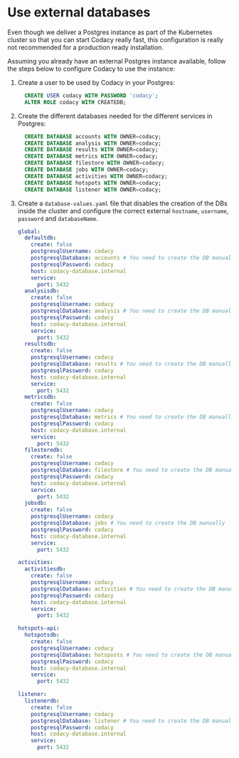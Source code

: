 # Use external databases

Even though we deliver a Postgres instance as part of the Kubernetes cluster so that you can start Codacy really fast, this configuration is really not recommended for a production ready installation.

Assuming you already have an external Postgres instance available, follow the steps below to configure Codacy to use the instance:

1. Create a user to be used by Codacy in your Postgres:

    ```sql
      CREATE USER codacy WITH PASSWORD 'codacy';
      ALTER ROLE codacy WITH CREATEDB;
    ```

1. Create the different databases needed for the different services in Postgres:

    ```sql
      CREATE DATABASE accounts WITH OWNER=codacy;
      CREATE DATABASE analysis WITH OWNER=codacy;
      CREATE DATABASE results WITH OWNER=codacy;
      CREATE DATABASE metrics WITH OWNER=codacy;
      CREATE DATABASE filestore WITH OWNER=codacy;
      CREATE DATABASE jobs WITH OWNER=codacy;
      CREATE DATABASE activities WITH OWNER=codacy;
      CREATE DATABASE hotspots WITH OWNER=codacy;
      CREATE DATABASE listener WITH OWNER=codacy;
    ```

1. Create a `database-values.yaml` file that disables the creation of the DBs inside the cluster and configure the correct external `hostname`, `username`, `password` and `databaseName`.

    ```yaml
    global:
      defaultdb:
        create: false
        postgresqlUsername: codacy
        postgresqlDatabase: accounts # You need to create the DB manually
        postgresqlPassword: codacy
        host: codacy-database.internal
        service:
          port: 5432
      analysisdb:
        create: false
        postgresqlUsername: codacy
        postgresqlDatabase: analysis # You need to create the DB manually
        postgresqlPassword: codacy
        host: codacy-database.internal
        service:
          port: 5432
      resultsdb:
        create: false
        postgresqlUsername: codacy
        postgresqlDatabase: results # You need to create the DB manually
        postgresqlPassword: codacy
        host: codacy-database.internal
        service:
          port: 5432
      metricsdb:
        create: false
        postgresqlUsername: codacy
        postgresqlDatabase: metrics # You need to create the DB manually
        postgresqlPassword: codacy
        host: codacy-database.internal
        service:
          port: 5432
      filestoredb:
        create: false
        postgresqlUsername: codacy
        postgresqlDatabase: filestore # You need to create the DB manually
        postgresqlPassword: codacy
        host: codacy-database.internal
        service:
          port: 5432
      jobsdb:
        create: false
        postgresqlUsername: codacy
        postgresqlDatabase: jobs # You need to create the DB manually
        postgresqlPassword: codacy
        host: codacy-database.internal
        service:
          port: 5432

    activities:
      activitiesdb:
        create: false
        postgresqlUsername: codacy
        postgresqlDatabase: activities # You need to create the DB manually
        postgresqlPassword: codacy
        host: codacy-database.internal
        service:
          port: 5432

    hotspots-api:
      hotspotsdb:
        create: false
        postgresqlUsername: codacy
        postgresqlDatabase: hotsposts # You need to create the DB manually
        postgresqlPassword: codacy
        host: codacy-database.internal
        service:
          port: 5432

    listener:
      listenerdb:
        create: false
        postgresqlUsername: codacy
        postgresqlDatabase: listener # You need to create the DB manually
        postgresqlPassword: codacy
        host: codacy-database.internal
        service:
          port: 5432
    ```
